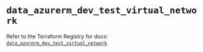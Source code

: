 # `data_azurerm_dev_test_virtual_network`

Refer to the Terraform Registry for docs: [`data_azurerm_dev_test_virtual_network`](https://registry.terraform.io/providers/hashicorp/azurerm/4.42.0/docs/data-sources/dev_test_virtual_network).
